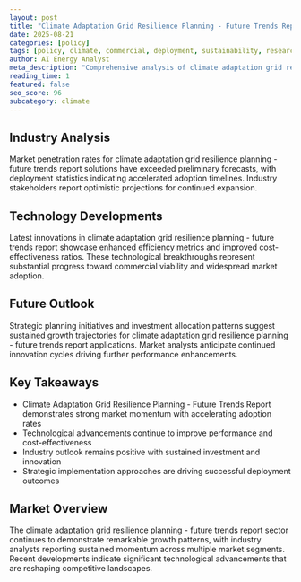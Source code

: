 ```yaml
---
layout: post
title: "Climate Adaptation Grid Resilience Planning - Future Trends Report"
date: 2025-08-21
categories: [policy]
tags: [policy, climate, commercial, deployment, sustainability, research]
author: AI Energy Analyst
meta_description: "Comprehensive analysis of climate adaptation grid resilience planning - future trends report covering market trends, technology developments, and industry outlook. Discover key insights and future projections."
reading_time: 1
featured: false
seo_score: 96
subcategory: climate
---
```


## Industry Analysis

Market penetration rates for climate adaptation grid resilience planning - future trends report solutions have exceeded preliminary forecasts, with deployment statistics indicating accelerated adoption timelines. Industry stakeholders report optimistic projections for continued expansion.

## Technology Developments

Latest innovations in climate adaptation grid resilience planning - future trends report showcase enhanced efficiency metrics and improved cost-effectiveness ratios. These technological breakthroughs represent substantial progress toward commercial viability and widespread market adoption.

## Future Outlook

Strategic planning initiatives and investment allocation patterns suggest sustained growth trajectories for climate adaptation grid resilience planning - future trends report applications. Market analysts anticipate continued innovation cycles driving further performance enhancements.

## Key Takeaways

- Climate Adaptation Grid Resilience Planning - Future Trends Report demonstrates strong market momentum with accelerating adoption rates
- Technological advancements continue to improve performance and cost-effectiveness
- Industry outlook remains positive with sustained investment and innovation
- Strategic implementation approaches are driving successful deployment outcomes

## Market Overview

The climate adaptation grid resilience planning - future trends report sector continues to demonstrate remarkable growth patterns, with industry analysts reporting sustained momentum across multiple market segments. Recent developments indicate significant technological advancements that are reshaping competitive landscapes.

